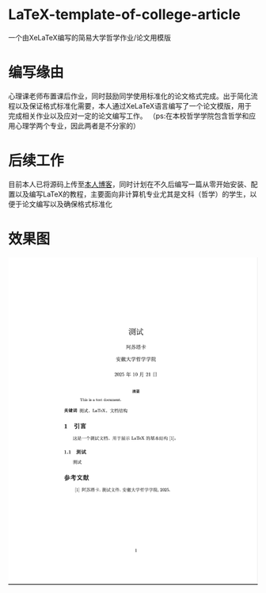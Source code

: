 # LaTeX-template-of-college-article
一个由XeLaTeX编写的简易大学哲学作业/论文用模版
# 编写缘由
心理课老师布置课后作业，同时鼓励同学使用标准化的论文格式完成。出于简化流程以及保证格式标准化需要，本人通过XeLaTeX语言编写了一个论文模版，用于完成相关作业以及应对一定的论文编写工作。
（ps:在本校哲学学院包含哲学和应用心理学两个专业，因此两者是不分家的）
# 后续工作
目前本人已将源码上传至[本人博客](https://www.asutaka.ink)，同时计划在不久后编写一篇从零开始安装、配置以及编写LaTeX的教程，主要面向非计算机专业尤其是文科（哲学）的学生，以便于论文编写以及确保格式标准化
# 效果图
![alt text](https://github.com/Asutaka233/LaTeX-template-of-college-article/blob/main/latex-1.png)
